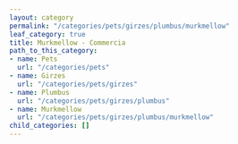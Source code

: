 ```yaml
---
layout: category
permalink: "/categories/pets/girzes/plumbus/murkmellow"
leaf_category: true
title: Murkmellow - Commercia
path_to_this_category:
- name: Pets
  url: "/categories/pets"
- name: Girzes
  url: "/categories/pets/girzes"
- name: Plumbus
  url: "/categories/pets/girzes/plumbus"
- name: Murkmellow
  url: "/categories/pets/girzes/plumbus/murkmellow"
child_categories: []
---
```

